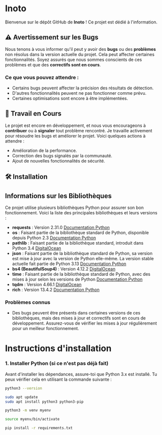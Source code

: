 # Inoto

Bienvenue sur le dépôt GitHub de **Inoto** ! Ce projet est dédié à l'information.

## ⚠️ Avertissement sur les Bugs

Nous tenons à vous informer qu'il peut y avoir des **bugs** ou des **problèmes** non résolus dans la version actuelle du projet. Cela peut affecter certaines fonctionnalités. Soyez assurés que nous sommes conscients de ces problèmes et que des **correctifs sont en cours**.

### Ce que vous pouvez attendre :
- Certains bugs peuvent affecter la précision des résultats de détection.
- D'autres fonctionnalités peuvent ne pas fonctionner comme prévu.
- Certaines optimisations sont encore à être implémentées.

## 🚧 Travail en Cours

Le projet est encore en développement, et nous vous encourageons à **contribuer** ou à **signaler** tout problème rencontré. Je travaille activement pour résoudre les bugs et améliorer le projet. Voici quelques actions à attendre :
- Amélioration de la performance.
- Correction des bugs signalés par la communauté.
- Ajout de nouvelles fonctionnalités de sécurité.

## 🛠️ Installation

## Informations sur les Bibliothèques

Ce projet utilise plusieurs bibliothèques Python pour assurer son bon fonctionnement. Voici la liste des principales bibliothèques et leurs versions :


- **requests** : Version 2.31.0 [Documentation Python](https://requests.readthedocs.io/en/latest/)
- **os** : Faisant partie de la bibliothèque standard de Python, disponible depuis Python 2.3 [Documentation Python](https://docs.python.org/3/library/os.html)
- **pathlib** : Faisant partie de la bibliothèque standard, introduit dans Python 3.4 [DigitalOcean](https://www.digitalocean.com/community/tutorials/python-pathlib)
- **json** : Faisant partie de la bibliothèque standard de Python, sa version est mise à jour avec la version de Python elle-même. La version stable actuelle fait partie de Python 3.13 [Documentation Python](https://docs.python.org/3/library/json.html)
- **bs4 (BeautifulSoup4)** : Version 4.12.2 [DigitalOcean](https://www.digitalocean.com/community/tutorials)
- **time** : Faisant partie de la bibliothèque standard de Python, avec des mises à jour selon les versions de Python [Documentation Python](https://docs.python.org/3/library/time.html)
- **tqdm** : Version 4.66.1 [DigitalOcean](https://www.digitalocean.com/community/tutorials)
- **rich** : Version 13.4.2 [Documentation Python](https://rich.readthedocs.io/en/latest/)


### Problèmes connus
- Des bugs peuvent être présents dans certaines versions de ces bibliothèques, mais des mises à jour et correctifs sont en cours de développement. Assurez-vous de vérifier les mises à jour régulièrement pour un meilleur fonctionnement.


# Instructions d'installation

### 1. Installer Python (si ce n'est pas déjà fait)

Avant d'installer les dépendances, assure-toi que Python 3.x est installé. Tu peux vérifier cela en utilisant la commande suivante :

```bash
python3 --version

sudo apt update
sudo apt install python3 python3-pip

python3 -m venv myenv

source myenv/bin/activate

pip install -r requirements.txt



